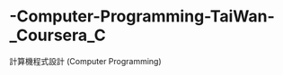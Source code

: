 -Computer-Programming-TaiWan-_Coursera_C
========================================

計算機程式設計 (Computer Programming)
